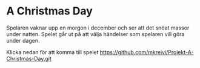 # A Christmas Day

Spelaren vaknar upp en morgon i december och ser att det snöat massor under natten. Spelet går ut på att välja händelser som spelaren vill göra under dagen.


Klicka nedan för att komma till spelet
https://github.com/mkreivi/Projekt-A-Christmas-Day.git